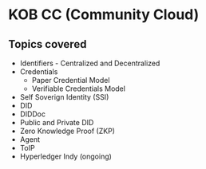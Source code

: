 # KOB CC (Community Cloud)

## Topics covered

* Identifiers - Centralized and Decentralized
* Credentials
  * Paper Credential Model
  * Verifiable Credentials Model
* Self Soverign Identity (SSI)
* DID
* DIDDoc
* Public and Private DID
* Zero Knowledge Proof (ZKP)
* Agent
* ToIP
* Hyperledger Indy (ongoing)

